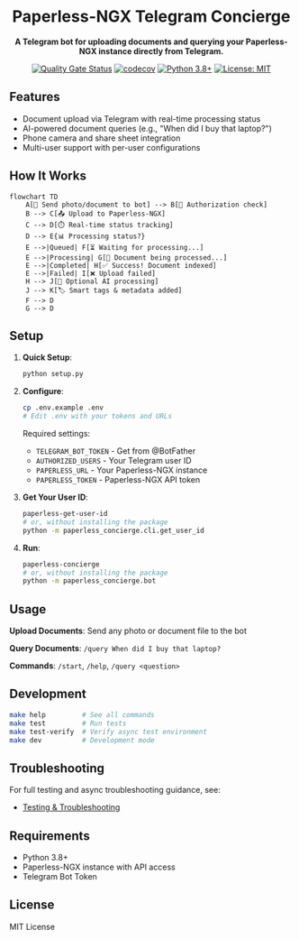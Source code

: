 <div align="center">
  <h1>Paperless-NGX Telegram Concierge</h1>
  <p><strong>A Telegram bot for uploading documents and querying your Paperless-NGX instance directly from Telegram.</strong></p>

  [![Quality Gate Status](https://sonarcloud.io/api/project_badges/measure?project=mitchins_paperless-concierge&metric=alert_status)](https://sonarcloud.io/summary/new_code?id=mitchins_paperless-concierge)
  [![codecov](https://codecov.io/gh/mitchins/paperless-concierge/graph/badge.svg)](https://codecov.io/gh/mitchins/paperless-concierge)
  [![Python 3.8+](https://img.shields.io/badge/python-3.8+-blue.svg)](https://www.python.org/downloads/)
  [![License: MIT](https://img.shields.io/badge/License-MIT-yellow.svg)](https://opensource.org/licenses/MIT)
</div>

## Features

- Document upload via Telegram with real-time processing status
- AI-powered document queries (e.g., "When did I buy that laptop?")
- Phone camera and share sheet integration
- Multi-user support with per-user configurations

## How It Works

```mermaid
flowchart TD
    A[📱 Send photo/document to bot] --> B[🔐 Authorization check]
    B --> C[📤 Upload to Paperless-NGX]
    C --> D[⏱️ Real-time status tracking]
    D --> E{📊 Processing status?}
    E -->|Queued| F[⏳ Waiting for processing...]
    E -->|Processing| G[🔄 Document being processed...]
    E -->|Completed| H[✅ Success! Document indexed]
    E -->|Failed| I[❌ Upload failed]
    H --> J[🤖 Optional AI processing]
    J --> K[🏷️ Smart tags & metadata added]
    F --> D
    G --> D

```

## Setup

1. **Quick Setup**:
   ```bash
   python setup.py
   ```

2. **Configure**:
   ```bash
   cp .env.example .env
   # Edit .env with your tokens and URLs
   ```

   Required settings:
   - `TELEGRAM_BOT_TOKEN` - Get from @BotFather
   - `AUTHORIZED_USERS` - Your Telegram user ID
   - `PAPERLESS_URL` - Your Paperless-NGX instance
   - `PAPERLESS_TOKEN` - Paperless-NGX API token

3. **Get Your User ID**:
   ```bash
   paperless-get-user-id
   # or, without installing the package
   python -m paperless_concierge.cli.get_user_id
   ```

4. **Run**:
   ```bash
   paperless-concierge
   # or, without installing the package
   python -m paperless_concierge.bot
   ```

## Usage

**Upload Documents**: Send any photo or document file to the bot

**Query Documents**: `/query When did I buy that laptop?`

**Commands**: `/start`, `/help`, `/query <question>`

## Development

```bash
make help         # See all commands
make test         # Run tests
make test-verify  # Verify async test environment
make dev          # Development mode
```

## Troubleshooting

For full testing and async troubleshooting guidance, see:

- [Testing & Troubleshooting](docs/TESTING.md)

## Requirements

- Python 3.8+
- Paperless-NGX instance with API access
- Telegram Bot Token

## License

MIT License
